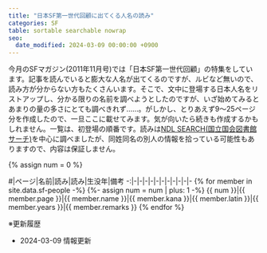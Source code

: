 ```yaml
---
title: "日本SF第一世代回顧に出てくる人名の読み"
categories: SF
table: sortable searchable nowrap
seo:
  date_modified: 2024-03-09 00:00:00 +0900
---
```


今月のSFマガジン(2011年11月号)では「日本SF第一世代回顧」の特集をしています。記事を読んでいると膨大な人名が出てくるのですが、ルビなど無いので、読み方が分からない方もたくさんいます。そこで、文中に登場する日本人名をリストアップし、分かる限りの名前を調べようとしたのですが、いざ始めてみるとあまりの量の多さにとても調べきれず……。がしかし、とりあえず9～25ページ分を作成したので、一旦ここに載せてみます。気が向いたら続きも作成するかもしれません。一覧は、初登場の順番です。読みは[NDL SEARCH(国立国会図書館サーチ)](https://ndlsearch.ndl.go.jp/)を中心に調べましたが、同姓同名の別人の情報を拾っている可能性もありますので、内容は保証しません。

{% assign num = 0 %}

\#|ページ|名前|読み|読み|生没年|備考
-:|-|-|-|-|-|-|-|-|-|-|-
{% for member in site.data.sf-people -%}
{%- assign num = num | plus: 1 -%}
{{ num }}|{{ member.page }}|{{ member.name }}|{{ member.kana }}|{{ member.latin }}|{{ member.years }}|{{ member.remarks }}
{% endfor %}

※更新履歴

- 2024-03-09 情報更新
